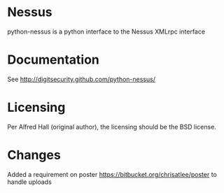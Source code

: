 # Nessus
python-nessus is a python interface to the Nessus XMLrpc interface

# Documentation
See http://digitsecurity.github.com/python-nessus/

# Licensing

Per Alfred Hall (original author), the licensing should be the BSD license.

# Changes

Added a requirement on poster https://bitbucket.org/chrisatlee/poster to handle uploads
